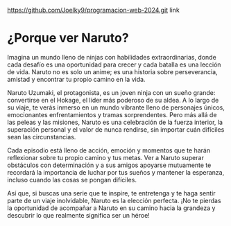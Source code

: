 https://github.com/Joelky9/programacion-web-2024.git link 
# ¿Porque ver Naruto?

Imagina un mundo lleno de ninjas con habilidades extraordinarias, donde cada desafío es una oportunidad para crecer y cada batalla es una lección de vida. Naruto no es solo un anime; es una historia sobre perseverancia, amistad y encontrar tu propio camino en la vida.

Naruto Uzumaki, el protagonista, es un joven ninja con un sueño grande: convertirse en el Hokage, el líder más poderoso de su aldea. A lo largo de su viaje, te verás inmerso en un mundo vibrante lleno de personajes únicos, emocionantes enfrentamientos y tramas sorprendentes. Pero más allá de las peleas y las misiones, Naruto es una celebración de la fuerza interior, la superación personal y el valor de nunca rendirse, sin importar cuán difíciles sean las circunstancias.

Cada episodio está lleno de acción, emoción y momentos que te harán reflexionar sobre tu propio camino y tus metas. Ver a Naruto superar obstáculos con determinación y a sus amigos apoyarse mutuamente te recordará la importancia de luchar por tus sueños y mantener la esperanza, incluso cuando las cosas se pongan difíciles.

Así que, si buscas una serie que te inspire, te entretenga y te haga sentir parte de un viaje inolvidable, Naruto es la elección perfecta. ¡No te pierdas la oportunidad de acompañar a Naruto en su camino hacia la grandeza y descubrir lo que realmente significa ser un héroe!
